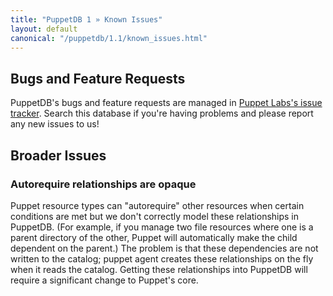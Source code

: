 ```yaml
---
title: "PuppetDB 1 » Known Issues"
layout: default
canonical: "/puppetdb/1.1/known_issues.html"
---
```



Bugs and Feature Requests
-----

[redmine]: http://projects.puppetlabs.com/projects/puppetdb/issues

PuppetDB's bugs and feature requests are managed in [Puppet Labs's issue tracker][redmine]. Search this database if you're having problems and please report any new issues to us!

Broader Issues
-----

### Autorequire relationships are opaque

Puppet resource types can "autorequire" other resources when certain conditions are met but we don't correctly model these relationships in PuppetDB. (For example, if you manage two file resources where one is a parent directory of the other, Puppet will automatically make the child dependent on the parent.) The problem is that these dependencies are not written to the catalog; puppet agent creates these relationships on the fly when it reads the catalog. Getting these relationships into PuppetDB will require a significant change to Puppet's core.
